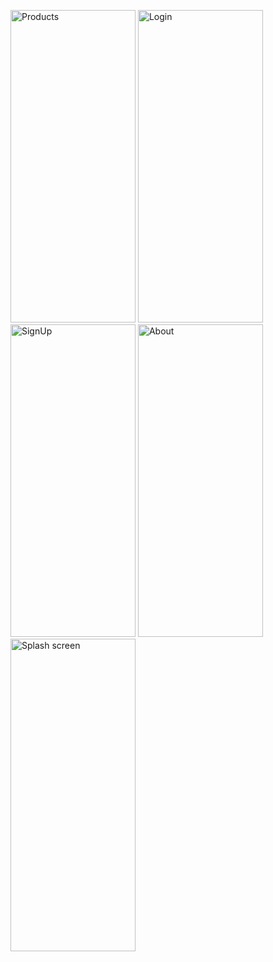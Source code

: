 
<img src="https://i.ibb.co/dMgdT2t/IMG-0193.jpg" alt="Products" width="200" height="500"> <img src="https://i.ibb.co/ZNTs5Sw/IMG-0196.png" alt="Login" width="200" height="500">
<img src="https://i.ibb.co/xXPT8Wr/IMG-0197.png" alt="SignUp" width="200" height="500"> <img src="https://i.ibb.co/vmg0YS5/IMG-0198.png" alt="About" width="200" height="500">
<img src="https://i.ibb.co/ZckDmGk/IMG-0199.png" alt="Splash screen" width="200" height="500">

